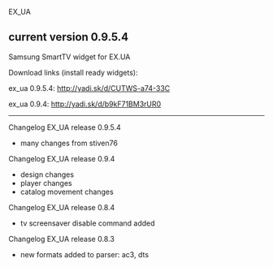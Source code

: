 EX_UA

current version 0.9.5.4
-----------------------

Samsung SmartTV widget for EX.UA

Download links (install ready widgets):

ex_ua 0.9.5.4: http://yadi.sk/d/CUTWS-a74-33C

ex_ua 0.9.4: http://yadi.sk/d/b9kF71BM3rUR0

-------------------------------

Changelog EX_UA release 0.9.5.4
- many changes from stiven76

Changelog EX_UA release 0.9.4
- design changes
- player changes
- catalog movement changes


Changelog EX_UA release 0.8.4
- tv screensaver disable command added

Changelog EX_UA release 0.8.3
- new formats added to parser: ac3, dts
